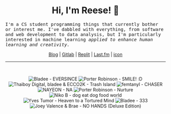 <h1 align="center">Hi, I'm Reese! 👋</h1>

<p><samp>I'm a CS student programming things that currently bother or interest me. I've dabbled with everything, from software and web development to data analysis, but I'm particularly interested in machine learning <i>applied to enhance human learning and creativity.</i></p></samp>

<p align="center">
 <a href="https://renys.dev">Blog</a> | <a href="https://gitlab.com/renys">Gitlab</a> | <a href="https://replit.com/@renys">Replit</a> | <a href="https://last.fm/user/emperte">Last.fm</a> | <a href="https://picrew.me/en/image_maker/2243240">icon</a>
</p>

<hr class="dotted">
<br>
<!-- lastfm -->
<p align="center"><img src="https://lastfm.freetls.fastly.net/i/u/64s/9ad66da415b2238f7f79488a3b5e6b56.jpg" title="Bladee - EVERSINCE"> <img src="https://lastfm.freetls.fastly.net/i/u/64s/41863d6793c2b219b47093d2840c7649.jpg" title="Porter Robinson - SMILE! :D"> <img src="https://lastfm.freetls.fastly.net/i/u/64s/a9be98d4708e2db0f7184fb4e786dcfa.png" title="Thaiboy Digital, bladee & ECCO2K - Trash Island"> <img src="https://lastfm.freetls.fastly.net/i/u/64s/4e5ba7facc1697bd9d8bdd68ffcb35a8.jpg" title="femtanyl - CHASER"> <img src="https://lastfm.freetls.fastly.net/i/u/64s/acc2e070861902fa72b91ba0654a59b1.jpg" title="NAYEON - NA"> <img src="https://lastfm.freetls.fastly.net/i/u/64s/557f8d10244850be317f4d2099f85ed0.png" title="Porter Robinson - Nurture"> <img src="https://lastfm.freetls.fastly.net/i/u/64s/e1c40a6f6c77c57d726c9dba4c9e7697.jpg" title="Niko B - dog eat dog food world"> <img src="https://lastfm.freetls.fastly.net/i/u/64s/7e46e88f240553164822da1e60701809.jpg" title="Yves Tumor - Heaven to a Tortured Mind"> <img src="https://lastfm.freetls.fastly.net/i/u/64s/8e84b293125bdc88cdf308bc744fc6fd.jpg" title="Bladee - 333"> <img src="https://lastfm.freetls.fastly.net/i/u/64s/643c41b5b5dd4a1e2c4463c603fbf1ae.jpg" title="Joey Valence & Brae - NO HANDS (Deluxe Edition)"> </p>

